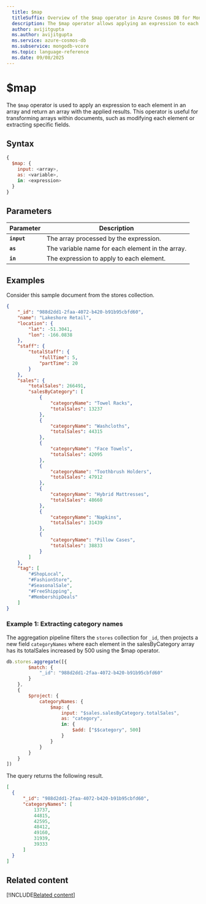 ```yaml
---
  title: $map
  titleSuffix: Overview of the $map operator in Azure Cosmos DB for MongoDB (vCore)
  description: The $map operator allows applying an expression to each element in an array.
  author: avijitgupta
  ms.author: avijitgupta
  ms.service: azure-cosmos-db
  ms.subservice: mongodb-vcore
  ms.topic: language-reference
  ms.date: 09/08/2025
---
```


# $map

The `$map` operator is used to apply an expression to each element in an array and return an array with the applied results. This operator is useful for transforming arrays within documents, such as modifying each element or extracting specific fields.

## Syntax

```javascript
{
  $map: {
    input: <array>,
    as: <variable>,
    in: <expression>
  }
}
```

## Parameters

| Parameter | Description |
| --- | --- |
| **`input`** | The array processed by the expression. |
| **`as`** | The variable name for each element in the array. |
| **`in`** | The expression to apply to each element. |

## Examples

Consider this sample document from the stores collection.

```json
{
    "_id": "988d2dd1-2faa-4072-b420-b91b95cbfd60",
    "name": "Lakeshore Retail",
    "location": {
        "lat": -51.3041,
        "lon": -166.0838
    },
    "staff": {
        "totalStaff": {
            "fullTime": 5,
            "partTime": 20
        }
    },
    "sales": {
        "totalSales": 266491,
        "salesByCategory": [
            {
                "categoryName": "Towel Racks",
                "totalSales": 13237
            },
            {
                "categoryName": "Washcloths",
                "totalSales": 44315
            },
            {
                "categoryName": "Face Towels",
                "totalSales": 42095
            },
            {
                "categoryName": "Toothbrush Holders",
                "totalSales": 47912
            },
            {
                "categoryName": "Hybrid Mattresses",
                "totalSales": 48660
            },
            {
                "categoryName": "Napkins",
                "totalSales": 31439
            },
            {
                "categoryName": "Pillow Cases",
                "totalSales": 38833
            }
        ]
    },
    "tag": [
        "#ShopLocal",
        "#FashionStore",
        "#SeasonalSale",
        "#FreeShipping",
        "#MembershipDeals"
    ]
}
```

### Example 1: Extracting category names

The aggregation pipeline filters the `stores` collection for `_id`, then projects a new field `categoryNames` where each element in the salesByCategory array has its totalSales increased by 500 using the $map operator.

```javascript
db.stores.aggregate([{
        $match: {
            "_id": "988d2dd1-2faa-4072-b420-b91b95cbfd60"
        }
    },
    {
        $project: {
            categoryNames: {
                $map: {
                    input: "$sales.salesByCategory.totalSales",
                    as: "category",
                    in: {
                        $add: ["$$category", 500]
                    }
                }
            }
        }
    }
])
```

The query returns the following result.

```json
[
  {
      "_id": "988d2dd1-2faa-4072-b420-b91b95cbfd60",
      "categoryNames": [
          13737,
          44815,
          42595,
          48412,
          49160,
          31939,
          39333
      ]
  }
]
```

## Related content

[!INCLUDE[Related content](../includes/related-content.md)]
